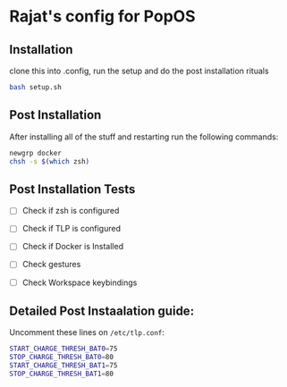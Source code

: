 # Rajat's config for PopOS

## Installation

clone this into .config, run the setup and do the post installation rituals

```bash
bash setup.sh
```

## Post Installation

After installing all of the stuff and restarting run the following commands:

``` bash
newgrp docker
chsh -s $(which zsh)
```


## Post Installation Tests
- [ ] Check if zsh is configured
- [ ] Check if TLP is configured
- [ ] Check if Docker is Installed
- [ ] Check gestures
- [ ] Check Workspace keybindings


## Detailed Post Instaalation guide:

Uncomment these lines on `/etc/tlp.conf`:

```bash
START_CHARGE_THRESH_BAT0=75
STOP_CHARGE_THRESH_BAT0=80
START_CHARGE_THRESH_BAT1=75
STOP_CHARGE_THRESH_BAT1=80
```